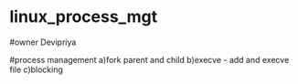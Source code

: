 # linux_process_mgt

#owner Devipriya

#process management
a)fork parent and child
b)execve - add and execve file
c)blocking
